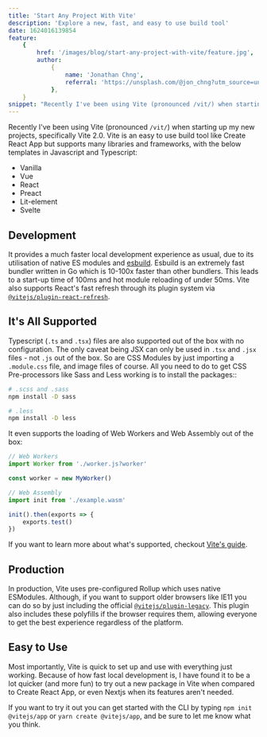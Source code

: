 ```yaml
---
title: 'Start Any Project With Vite'
description: 'Explore a new, fast, and easy to use build tool'
date: 1624016139854
feature:
    {
        href: '/images/blog/start-any-project-with-vite/feature.jpg',
        author:
            {
                name: 'Jonathan Chng',
                referral: 'https://unsplash.com/@jon_chng?utm_source=unsplash&utm_medium=referral&utm_content=creditCopyText',
            },
    }
snippet: "Recently I've been using Vite (pronounced /vit/) when starting up my new projects, specifically Vite 2.0. Vite is a easy to use build tool like Create React App but supports many libraries and frameworks, with the below templates in Javascript and Typescript..."
---
```


Recently I've been using Vite (pronounced `/vit/`) when starting up my new projects,
specifically Vite 2.0. Vite is an easy to use build tool like Create React App but
supports many libraries and frameworks, with the below templates in Javascript and
Typescript:

-   Vanilla
-   Vue
-   React
-   Preact
-   Lit-element
-   Svelte

## Development

It provides a much faster local development experience as usual, due to its utilisation of native ES modules
and [esbuild](https://esbuild.github.io/). Esbuild is an extremely fast bundler written in Go which is 10-100x
faster than other bundlers. This leads to a start-up time of 100ms and hot module reloading of under 50ms. Vite
also supports React's fast refresh through its plugin system via [`@vitejs/plugin-react-refresh`](https://github.com/vitejs/vite/tree/main/packages/plugin-legacy).

## It's All Supported

Typescript (`.ts` and `.tsx`) files are also supported out of the box with no configuration. The only caveat
being JSX can only be used in `.tsx` and `.jsx` files - not `.js` out of the box. So are CSS Modules by just
importing a `.module.css` file, and image files of course. All you need to do to get CSS Pre-processors like
Sass and Less working is to install the packages::

```bash showLineNumbers={false}
# .scss and .sass
npm install -D sass

# .less
npm install -D less
```

It even supports the loading of Web Workers and Web Assembly out of the box:

```js
// Web Workers
import Worker from './worker.js?worker'

const worker = new MyWorker()

// Web Assembly
import init from './example.wasm'

init().then(exports => {
    exports.test()
})
```

If you want to learn more about what's supported, checkout [Vite's guide](https://vitejs.dev/guide/).

## Production

In production, Vite uses pre-configured Rollup which uses native ESModules. Although, if you want to support
older browsers like IE11 you can do so by just including the official
[`@vitejs/plugin-legacy`](https://github.com/vitejs/vite/tree/main/packages/plugin-legacy). This plugin also
includes these polyfills if the browser requires them, allowing everyone to get the best experience regardless of the platform.

## Easy to Use

Most importantly, Vite is quick to set up and use with everything just working. Because of how fast local
development is, I have found it to be a lot quicker (and more fun) to try out a new package in Vite when
compared to Create React App, or even Nextjs when its features aren't needed.

If you want to try it out you can get started with the CLI by typing `npm init @vitejs/app` or
`yarn create @vitejs/app`, and be sure to let me know what you think.
